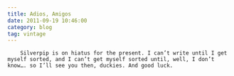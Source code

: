 ```yaml
---
title: Adios, Amigos
date: 2011-09-19 10:46:00
category: blog
tag: vintage
---
```

        Silverpip is on hiatus for the present. I can’t write until I get myself sorted, and I can’t get myself sorted until, well, I don’t know…. so I’ll see you then, duckies. And good luck.